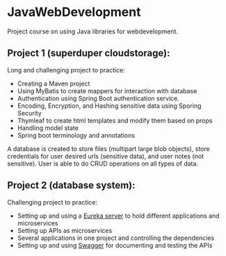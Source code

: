 # JavaWebDevelopment

Project course on using Java libraries for webdevelopment.

## Project 1 (superduper cloudstorage):
Long and challenging project to practice:
- Creating a Maven project 
- Using MyBatis to create mappers for interaction with database
- Authentication using Spring Boot authentication service.
- Encoding, Encryption, and Hashing sensitive data using Sporing Security
- Thymleaf to create html templates and modify them based on props
- Handling model state
- Spring boot terminology and annotations

A database is created to store files (multipart large blob objects), store credentials for user desired urls (sensitive data), and user notes (not sensitive).
User is able to do CRUD operations on all types of data.

## Project 2 (database system):
Challenging project to practice:
- Setting up and using a [Eureka server](https://www.tutorialspoint.com/spring_boot/spring_boot_eureka_server.htm#:~:text=Eureka%20Server%20is%20an%20application,also%20known%20as%20Discovery%20Server.) to hold different applications and microservices
- Setting up APIs as microservices
- Several applications in one project and controlling the dependencies
- Setting up and using [Swagger](https://www.baeldung.com/swagger-2-documentation-for-spring-rest-api) for documenting and testing the APIs

